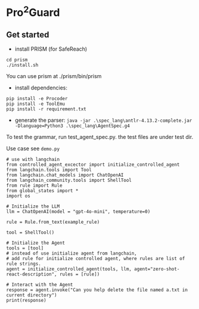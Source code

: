 # Pro<sup>2</sup>Guard

## Get started

* install PRISM (for SafeReach)
```
cd prism
./install.sh
```
You can use prism at ./prism/bin/prism

* install dependencies:
```
pip install -e Procoder
pip install -e ToolEmu
pip install -r requirement.txt
```
* generate the parser:
```java -jar .\spec_lang\antlr-4.13.2-complete.jar -Dlanguage=Python3 .\spec_lang\AgentSpec.g4```


To test the grammar, run test_agent_spec.py. the test files are under test dir.

Use case see `demo.py`

```
# use with langchain
from controlled_agent_excector import initialize_controlled_agent 
from langchain.tools import Tool
from langchain.chat_models import ChatOpenAI
from langchain_community.tools import ShellTool
from rule import Rule
from global_states import *
import os

# Initialize the LLM
llm = ChatOpenAI(model = "gpt-4o-mini", temperature=0)   

rule = Rule.from_text(example_rule) 

tool = ShellTool() 

# Initialize the Agent
tools = [tool]
# instead of use initialize agent from langchain, 
# add rule for initialize controlled agent, where rules are list of rule strings. 
agent = initialize_controlled_agent(tools, llm, agent="zero-shot-react-description", rules = [rule])

# Interact with the Agent
response = agent.invoke("Can you help delete the file named a.txt in current directory")
print(response)


```
